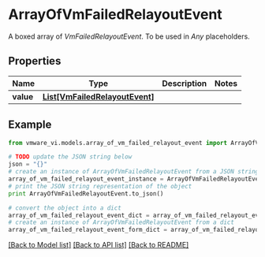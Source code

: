 # ArrayOfVmFailedRelayoutEvent

A boxed array of *VmFailedRelayoutEvent*. To be used in *Any* placeholders. 

## Properties
Name | Type | Description | Notes
------------ | ------------- | ------------- | -------------
**value** | [**List[VmFailedRelayoutEvent]**](VmFailedRelayoutEvent.md) |  | 

## Example

```python
from vmware_vi.models.array_of_vm_failed_relayout_event import ArrayOfVmFailedRelayoutEvent

# TODO update the JSON string below
json = "{}"
# create an instance of ArrayOfVmFailedRelayoutEvent from a JSON string
array_of_vm_failed_relayout_event_instance = ArrayOfVmFailedRelayoutEvent.from_json(json)
# print the JSON string representation of the object
print ArrayOfVmFailedRelayoutEvent.to_json()

# convert the object into a dict
array_of_vm_failed_relayout_event_dict = array_of_vm_failed_relayout_event_instance.to_dict()
# create an instance of ArrayOfVmFailedRelayoutEvent from a dict
array_of_vm_failed_relayout_event_form_dict = array_of_vm_failed_relayout_event.from_dict(array_of_vm_failed_relayout_event_dict)
```
[[Back to Model list]](../README.md#documentation-for-models) [[Back to API list]](../README.md#documentation-for-api-endpoints) [[Back to README]](../README.md)


